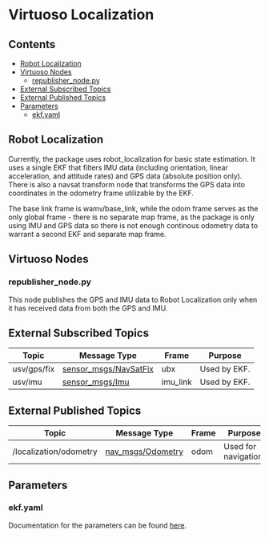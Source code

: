 # Virtuoso Localization

## Contents
- [Robot Localization](#robot-localization)
- [Virtuoso Nodes](#virtuoso-nodes)
  - [republisher_node.py](#republisher\_nodepy)
- [External Subscribed Topics](#external-subscribed-topics)
- [External Published Topics](#external-published-topics)
- [Parameters](#parameters)
  - [ekf.yaml](#ekfyaml)

## Robot Localization

Currently, the package uses robot_localization for basic state estimation. It uses a single EKF that filters IMU data (including orientation, linear acceleration, and attitude rates) and GPS data (absolute position only). There is also a navsat transform node that transforms the GPS data into coordinates in the odometry frame utilizable by the EKF. 

The base link frame is wamv/base_link, while the odom frame serves as the only global frame - there is no separate map frame, as the package is only using IMU and GPS data so there is not enough continous odometry data to warrant a second EKF and separate map frame.

## Virtuoso Nodes

### republisher_node.py
This node publishes the GPS and IMU data to Robot Localization only when it has received data from both the GPS and IMU.

## External Subscribed Topics

| Topic | Message Type | Frame | Purpose |
|-------|--------------|-------|---------|
| usv/gps/fix | [sensor_msgs/NavSatFix](https://docs.ros2.org/foxy/api/sensor_msgs/msg/NavSatFix.html) | ubx | Used by EKF. |
| usv/imu | [sensor_msgs/Imu](http://docs.ros.org/en/melodic/api/sensor_msgs/html/msg/Imu.html) | imu_link | Used by EKF. |

## External Published Topics

| Topic | Message Type | Frame | Purpose |
|-------|--------------|-------|---------|
| /localization/odometry | [nav_msgs/Odometry](http://docs.ros.org/en/noetic/api/nav_msgs/html/msg/Odometry.html) | odom | Used for navigation. |

## Parameters

### ekf.yaml
Documentation for the parameters can be found [here](http://docs.ros.org/en/melodic/api/robot_localization/html/state_estimation_nodes.html).
